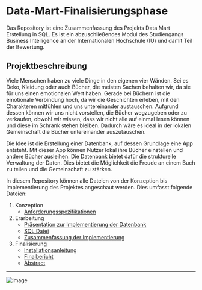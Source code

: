 # Data-Mart-Finalisierungsphase
Das Repository ist eine Zusammenfassung des Projekts Data Mart Erstellung in SQL. Es ist ein abzuschließendes Modul des Studiengangs Business Intelligence an der Internationalen Hochschule (IU) und damit Teil der Bewertung.

## Projektbeschreibung

Viele Menschen haben zu viele Dinge in den eigenen vier Wänden. Sei es Deko, Kleidung oder auch Bücher, die meisten Sachen behalten wir, da sie für uns einen emotionalen Wert haben. Gerade bei Büchern ist die emotionale Verbindung hoch, da wir die Geschichten erleben, mit den Charakteren mitfühlen und uns untereinander austauschen. Aufgrund dessen können wir uns nicht vorstellen, die Bücher wegzugeben oder zu verkaufen, obwohl wir wissen, dass wir nicht alle auf einmal lesen können und diese im Schrank stehen bleiben. Dadurch wäre es ideal in der lokalen Gemeinschaft die Bücher untereinander auszutauschen.  

Die Idee ist die Erstellung einer Datenbank, auf dessen Grundlage eine App entsteht. Mit dieser App können Nutzer lokal ihre Bücher einstellen und andere Bücher ausleihen. Die Datenbank bietet dafür die strukturelle Verwaltung der Daten. Dies bietet die Möglichkeit die Freude an einem Buch zu teilen und die Gemeinschaft zu stärken.  

In diesem Repository können alle Dateien von der Konzeption bis Implementierung des Projektes angeschaut werden. Dies umfasst folgende Dateien:

1. Konzeption
   - [Anforderungsspezifikationen](Anforderungsspezifikationen.pdf)
2. Erarbeitung
   - [Präsentation zur Implementierung der Datenbank](Präsentation_zur_Implementierung_der_Datenbank.pdf)
   - [SQL Datei](SQL_Datei.sql)
   - [Zusammenfassung der Implementierung](Zusammenfassung_der_Implementierung.pdf)
4. Finalisierung
   - [Installationsanleitung](Installationsanleitung.md)
   - [Finalbericht](Finalbericht.pdf)
   - [Abstract](Abstract.pdf)

_________
![image](https://github.com/user-attachments/assets/08a4070d-5783-468f-9aa1-8e2e0b401e06)
